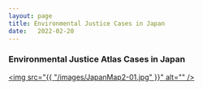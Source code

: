 ```yaml
---
layout: page
title: Environmental Justice Cases in Japan
date:   2022-02-20
---
```

<h3> Environmental Justice Atlas Cases in Japan </h3>

<a href= '#' class="image main"><img src="{{ "/images/JapanMap2-01.jpg" }}" alt="" /></a>
